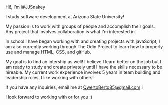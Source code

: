 Hi!, I’m @JJSnakey

I study software development at Arizona State University!

My passion is to work with groups of people and accomplish their goals. 
Any project that involves collaboration is what I'm interested in.

In school I have began working with and creating projects with javaScript,
I am also currently working through The Odin Project to learn how to 
properly use and manage HTML, CSS, and gitHub.

My goal is to find an intership as well! I believe I learn better on the 
job but I am ready to study and create privately until I have the skills
necessary to be hireable. My current work experience involves 5 years in
team building and leadership roles, I like working with others!


If you have any inquiries, email me at QwertoBerto85@gmail.com ! 

I look forward to working with or for you :)
